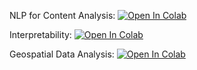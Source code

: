 
NLP for Content Analysis: <a target="_blank" href="https://colab.research.google.com/github/upadhyan/SoC-AI-Workshop/blob/main/NLP_for_Content_Analysis.ipynb">
  <img src="https://colab.research.google.com/assets/colab-badge.svg" alt="Open In Colab"/>
</a>

Interpretability: <a target="_blank" href="https://colab.research.google.com/github/upadhyan/SoC-AI-Workshop/blob/main/Interpretability.ipynb">
  <img src="https://colab.research.google.com/assets/colab-badge.svg" alt="Open In Colab"/>
</a>

Geospatial Data Analysis: <a target="_blank" href="https://colab.research.google.com/github/upadhyan/SoC-AI-Workshop/blob/main/Geospatial_Data_Analysis.ipynb">
  <img src="https://colab.research.google.com/assets/colab-badge.svg" alt="Open In Colab"/>
</a>
